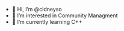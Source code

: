 - 👋 Hi, I’m @cidneyso
- 👀 I’m interested in Community Managment
- 🌱 I’m currently learning C++

<!---
cidneyso/cidneyso is a ✨ special ✨ repository because its `README.md` (this file) appears on your GitHub profile.
You can click the Preview link to take a look at your changes.
--->
